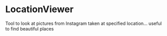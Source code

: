# LocationViewer
Tool to look at pictures from Instagram taken at specified location... useful to find beautiful places
